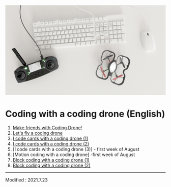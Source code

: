 
<div align="center">
<img src="Coding Drone.jpg">
</div>

# Coding with a coding drone (English)

 1. [Make friends with Coding Drone!](lesson1)
 2. [Let's fly a coding drone](lesson2)
 3. [I code cards with a coding drone (1)](../lesson3)
 4. [I code cards with a coding drone (2)](../lesson4)
 5. [I code cards with a coding drone (3)] - first week of August
 6. [Motion coding with a coding drone] -first week of August
 7. [Block coding with a coding drone (1)](lesson7)
 8. [Block coding with a coding drone (2)](lesson8)


---

Modified : 2021.7.23